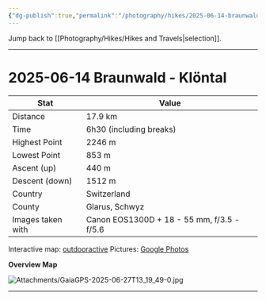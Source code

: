 ```yaml
---
{"dg-publish":true,"permalink":"/photography/hikes/2025-06-14-braunwald-kloental/","hide":"true","updated":"2025-07-19T21:03:53.000+02:00"}
---
```


Jump back to [[Photography/Hikes/Hikes and Travels\|selection]].

---
# 2025-06-14 Braunwald - Klöntal

| Stat              | Value                                      |
| ----------------- | ------------------------------------------ |
| Distance          | 17.9 km                                    |
| Time              | 6h30 (including breaks)                    |
| Highest Point     | 2246 m                                     |
| Lowest Point      | 853 m                                      |
| Ascent (up)       | 440 m                                      |
| Descent (down)    | 1512 m                                     |
| Country           | Switzerland                                |
| County            | Glarus, Schwyz                             |
| Images taken with | Canon EOS1300D + 18 - 55 mm, f/3.5 - f/5.6 |

Interactive map: [outdooractive](https://www.outdooractive.com/en/route/hiking-trail/canton-of-glarus/braunwald-kloental/57076907/#dm=1)
Pictures: [Google Photos](https://photos.app.goo.gl/29phnFoKbqkEcpCJA)

**Overview Map**

![Attachments/GaiaGPS-2025-06-27T13_19_49-0.jpg](/img/user/Attachments/GaiaGPS-2025-06-27T13_19_49-0.jpg)

---
